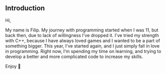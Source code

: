 ## Introduction
Hi,

  My name is Filip.
My journey with programming started when I was 11, but back then, due to lack of willingness I've dropped it.
I've tried my strength with C++, because I have always loved games and I wanted to be a part of something bigger.
This year, I've started again, and I just simply fall in love in programming. Right now, I'm spending my time on learning, and trying to develop a better and more complicated code to increase my skills.

Enjoy :tada:
